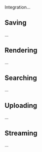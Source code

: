 Integration...

## Saving

...

## Rendering

...

## Searching

...

## Uploading

...

## Streaming

...
